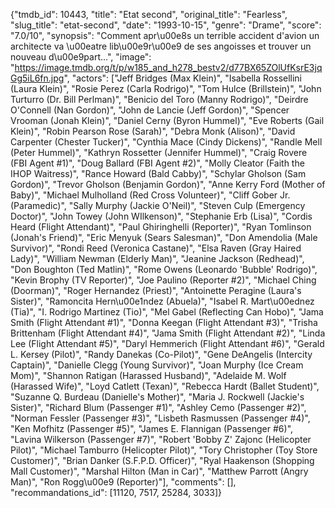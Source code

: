 {"tmdb_id": 10443, "title": "Etat second", "original_title": "Fearless", "slug_title": "etat-second", "date": "1993-10-15", "genre": "Drame", "score": "7.0/10", "synopsis": "Comment apr\u00e8s un terrible accident d'avion un architecte va \u00eatre lib\u00e9r\u00e9 de ses angoisses et trouver un nouveau d\u00e9part...", "image": "https://image.tmdb.org/t/p/w185_and_h278_bestv2/d77BX65ZOlUfKsrE3jqGg5iL6fn.jpg", "actors": ["Jeff Bridges (Max Klein)", "Isabella Rossellini (Laura Klein)", "Rosie Perez (Carla Rodrigo)", "Tom Hulce (Brillstein)", "John Turturro (Dr. Bill Perlman)", "Benicio del Toro (Manny Rodrigo)", "Deirdre O'Connell (Nan Gordon)", "John de Lancie (Jeff Gordon)", "Spencer Vrooman (Jonah Klein)", "Daniel Cerny (Byron Hummel)", "Eve Roberts (Gail Klein)", "Robin Pearson Rose (Sarah)", "Debra Monk (Alison)", "David Carpenter (Chester Tucker)", "Cynthia Mace (Cindy Dickens)", "Randle Mell (Peter Hummel)", "Kathryn Rossetter (Jennifer Hummel)", "Craig Rovere (FBI Agent #1)", "Doug Ballard (FBI Agent #2)", "Molly Cleator (Faith the IHOP Waitress)", "Rance Howard (Bald Cabby)", "Schylar Gholson (Sam Gordon)", "Trevor Gholson (Benjamin Gordon)", "Anne Kerry Ford (Mother of Baby)", "Michael Mulholland (Red Cross Volunteer)", "Cliff Gober Jr. (Paramedic)", "Sally Murphy (Jackie O'Neil)", "Steven Culp (Emergency Doctor)", "John Towey (John WIlkenson)", "Stephanie Erb (Lisa)", "Cordis Heard (Flight Attendant)", "Paul Ghiringhelli (Reporter)", "Ryan Tomlinson (Jonah's Friend)", "Eric Menyuk (Sears Salesman)", "Don Amendolia (Male Survivor)", "Rondi Reed (Veronica Castane)", "Elsa Raven (Gray Haired Lady)", "William Newman (Elderly Man)", "Jeanine Jackson (Redhead)", "Don Boughton (Ted Matlin)", "Rome Owens (Leonardo 'Bubble' Rodrigo)", "Kevin Brophy (TV Reporter)", "Joe Paulino (Reporter #2)", "Michael Ching (Doorman)", "Roger Hernandez (Priest)", "Antoinette Peragine (Laura's Sister)", "Ramoncita Hern\u00e1ndez (Abuela)", "Isabel R. Mart\u00ednez (Tia)", "I. Rodrigo Martinez (Tio)", "Mel Gabel (Reflecting Can Hobo)", "Jama Smith (Flight Attendant #1)", "Donna Keegan (Flight Attendant #3)", "Trisha Brittenham (Flight Attendant #4)", "Jama Smith (Flight Attendant #2)", "Linda Lee (Flight Attendant #5)", "Daryl Hemmerich (Flight Attendant #6)", "Gerald L. Kersey (Pilot)", "Randy Danekas (Co-Pilot)", "Gene DeAngelis (Intercity Captain)", "Danielle Clegg (Young Survivor)", "Joan Murphy (Ice Cream Mom)", "Shannon Ratigan (Harassed Husband)", "Adelaide M. Wolf (Harassed Wife)", "Loyd Catlett (Texan)", "Rebecca Hardt (Ballet Student)", "Suzanne Q. Burdeau (Danielle's Mother)", "Maria J. Rockwell (Jackie's Sister)", "Richard Blum (Passenger #1)", "Ashley Cemo (Passenger #2)", "Norman Fessler (Passenger #3)", "Lisbeth Rasmussen (Passenger #4)", "Ken Mofhitz (Passenger #5)", "James E. Flannigan (Passenger #6)", "Lavina Wilkerson (Passenger #7)", "Robert 'Bobby Z' Zajonc (Helicopter Pilot)", "Michael Tamburro (Helicopter Pilot)", "Tory Christopher (Toy Store Customer)", "Brian Danker (S.F.P.D. Officer)", "Ryal Haakenson (Shopping Mall Customer)", "Marshal Hilton (Man in Car)", "Matthew Parrott (Angry Man)", "Ron Rogg\u00e9 (Reporter)"], "comments": [], "recommandations_id": [11120, 7517, 25284, 3033]}